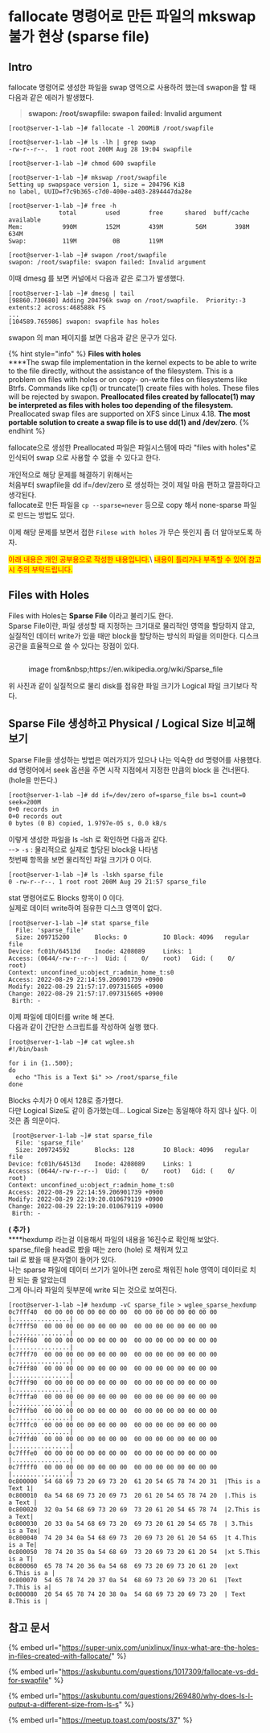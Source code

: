 # fallocate 명령어로 만든 파일의 mkswap 불가 현상 (sparse file)

## Intro

fallocate 명령어로 생성한 파일을 swap 영역으로 사용하려 했는데 swapon을 할 때 다음과 같은 에러가 발생했다.

> **swapon: /root/swapfile: swapon failed: Invalid argument**

```shell-session
[root@server-1-lab ~]# fallocate -l 200MiB /root/swapfile

[root@server-1-lab ~]# ls -lh | grep swap
-rw-r--r--.  1 root root 200M Aug 28 19:04 swapfile

[root@server-1-lab ~]# chmod 600 swapfile

[root@server-1-lab ~]# mkswap /root/swapfile
Setting up swapspace version 1, size = 204796 KiB
no label, UUID=f7c9b365-c7d0-400e-a403-2894447da28e

[root@server-1-lab ~]# free -h
              total        used        free      shared  buff/cache   available
Mem:           990M        152M        439M         56M        398M        634M
Swap:          119M          0B        119M

[root@server-1-lab ~]# swapon /root/swapfile
swapon: /root/swapfile: swapon failed: Invalid argument
```



이때 dmesg 를 보면 커널에서 다음과 같은 로그가 발생했다.&#x20;

```shell-session
[root@server-1-lab ~]# dmesg | tail
[98860.730680] Adding 204796k swap on /root/swapfile.  Priority:-3 extents:2 across:468588k FS
...
[104589.765986] swapon: swapfile has holes
```

swapon 의 man 페이지를 보면 다음과 같은 문구가 있다.

{% hint style="info" %}
**Files with holes**\
****The swap file implementation in the kernel expects to be able to write to the file directly, without the assistance of the filesystem. This is a problem on files with holes or on copy- on-write files on filesystems like Btrfs. Commands like cp(1) or truncate(1) create files with holes. These files will be rejected by swapon. **Preallocated files created by fallocate(1) may be interpreted as files with holes too depending of the filesystem.** Preallocated swap files are supported on XFS since Linux 4.18. **The most portable solution to create a swap file is to use dd(1) and /dev/zero**.
{% endhint %}



fallocate으로 생성한 Preallocated 파일은 파일시스템에 따라 "files with holes"로 인식되어 swap 으로 사용할 수 없을 수 있다고 한다.

개인적으로 해당 문제를 해결하기 위해서는\
처음부터 swapfile을 dd if=/dev/zero 로 생성하는 것이 제일 마음 편하고 깔끔하다고 생각된다.\
fallocate로 만든 파일을 `cp --sparse=never` 등으로 copy 해서 none-sparse 파일로 만드는 방법도 있다.

이제 해당 문제를 보면서 접한 `Filese with holes` 가 무슨 뜻인지 좀 더 알아보도록 하자.



<mark style="color:red;">아래 내용은 개인 공부용으로 작성한 내용입니다.</mark>\ <mark style="color:red;">내용이 틀리거나 부족할 수 있어 참고시 주의 부탁드립니다.</mark>

## Files with Holes

Files with Holes는 **Sparse File** 이라고 불리기도 한다.\
Sparse File이란, 파일 생성할 때 지정하는 크기대로 물리적인 영역을 할당하지 않고, 실질적인 데이터 write가 있을 때만 block을 할당하는 방식의 파일을 의미한다. 디스크 공간을 효율적으로 쓸 수 있다는 장점이 있다.

<figure><img src="https://blog.kakaocdn.net/dn/dqd6jA/btrKTOneIog/ArRm5jSkHIdJfq3Fj6CBk1/tfile.svg" alt=""><figcaption><p>image from&#x26;nbsp;https://en.wikipedia.org/wiki/Sparse_file</p></figcaption></figure>

위 사진과 같이 실질적으로 물리 disk를 점유한 파일 크기가 Logical 파일 크기보다 작다.





## Sparse File 생성하고 Physical / Logical Size 비교해 보기

Sparse File을 생성하는 방법은 여러가지가 있으나 나는 익숙한 dd 명령어를 사용했다.\
dd 명령어에서 seek 옵션을 주면 시작 지점에서 지정한 만큼의 block 을 건너뛴다. (hole을 만든다.)

```shell-session
[root@server-1-lab ~]# dd if=/dev/zero of=sparse_file bs=1 count=0 seek=200M
0+0 records in
0+0 records out
0 bytes (0 B) copied, 1.9797e-05 s, 0.0 kB/s
```



이렇게 생성한 파일을 ls -lsh 로 확인하면 다음과 같다.\
\--> `-s` : 물리적으로 실제로 할당된 block을 나타냄\
첫번째 항목을 보면 물리적인 파일 크기가 0 이다.

```shell-session
[root@server-1-lab ~]# ls -lskh sparse_file
0 -rw-r--r--. 1 root root 200M Aug 29 21:57 sparse_file
```



stat 명령어로도 Blocks 항목이 0 이다.\
실제로 데이터 write하여 점유한 디스크 영역이 없다.

```shell-session
[root@server-1-lab ~]# stat sparse_file
  File: 'sparse_file'
  Size: 209715200       Blocks: 0          IO Block: 4096   regular file
Device: fc01h/64513d    Inode: 4208089     Links: 1
Access: (0644/-rw-r--r--)  Uid: (    0/    root)   Gid: (    0/    root)
Context: unconfined_u:object_r:admin_home_t:s0
Access: 2022-08-29 22:14:59.206901739 +0900
Modify: 2022-08-29 21:57:17.097315605 +0900
Change: 2022-08-29 21:57:17.097315605 +0900
 Birth: -
```



이제 파일에 데이터를 write 해 본다.\
다음과 같이 간단한 스크립트를 작성하여 실행 했다.

```shell-session
[root@server-1-lab ~]# cat wglee.sh
#!/bin/bash

for i in {1..500};
do
  echo "This is a Text $i" >> /root/sparse_file
done
```



Blocks 수치가 0 에서 128로 증가했다.\
다만  Logical Size도 같이 증가했는데... Logical Size는 동일해야 하지 않나 싶다. 이것은 좀 의문이다.

```shell-session
 [root@server-1-lab ~]# stat sparse_file
  File: 'sparse_file'
  Size: 209724592       Blocks: 128        IO Block: 4096   regular file
Device: fc01h/64513d    Inode: 4208089     Links: 1
Access: (0644/-rw-r--r--)  Uid: (    0/    root)   Gid: (    0/    root)
Context: unconfined_u:object_r:admin_home_t:s0
Access: 2022-08-29 22:14:59.206901739 +0900
Modify: 2022-08-29 22:19:20.010679119 +0900
Change: 2022-08-29 22:19:20.010679119 +0900
 Birth: -
```



**( 추가 )**\
****hexdump 라는걸 이용해서 파일의 내용을 16진수로 확인해 보았다.\
sparse\_file을 head로 봤을 때는 zero (hole) 로 채워져 있고\
tail 로 봤을 때 문자열이 들어가 있다.\
나는 sparse 파일에 데이터 쓰기가 일어나면 zero로 채워진 hole 영역이 데이터로 치환 되는 줄 알았는데\
그게 아니라 파일의 뒷부분에 write 되는 것으로 보여진다.

```shell-session
[root@server-1-lab ~]# hexdump -vC sparse_file > wglee_sparse_hexdump
0c7fff40  00 00 00 00 00 00 00 00  00 00 00 00 00 00 00 00  |................|
0c7fff50  00 00 00 00 00 00 00 00  00 00 00 00 00 00 00 00  |................|
0c7fff60  00 00 00 00 00 00 00 00  00 00 00 00 00 00 00 00  |................|
0c7fff70  00 00 00 00 00 00 00 00  00 00 00 00 00 00 00 00  |................|
0c7fff80  00 00 00 00 00 00 00 00  00 00 00 00 00 00 00 00  |................|
0c7fff90  00 00 00 00 00 00 00 00  00 00 00 00 00 00 00 00  |................|
0c7fffa0  00 00 00 00 00 00 00 00  00 00 00 00 00 00 00 00  |................|
0c7fffb0  00 00 00 00 00 00 00 00  00 00 00 00 00 00 00 00  |................|
0c7fffc0  00 00 00 00 00 00 00 00  00 00 00 00 00 00 00 00  |................|
0c7fffd0  00 00 00 00 00 00 00 00  00 00 00 00 00 00 00 00  |................|
0c7fffe0  00 00 00 00 00 00 00 00  00 00 00 00 00 00 00 00  |................|
0c7ffff0  00 00 00 00 00 00 00 00  00 00 00 00 00 00 00 00  |................|
0c800000  54 68 69 73 20 69 73 20  61 20 54 65 78 74 20 31  |This is a Text 1|
0c800010  0a 54 68 69 73 20 69 73  20 61 20 54 65 78 74 20  |.This is a Text |
0c800020  32 0a 54 68 69 73 20 69  73 20 61 20 54 65 78 74  |2.This is a Text|
0c800030  20 33 0a 54 68 69 73 20  69 73 20 61 20 54 65 78  | 3.This is a Tex|
0c800040  74 20 34 0a 54 68 69 73  20 69 73 20 61 20 54 65  |t 4.This is a Te|
0c800050  78 74 20 35 0a 54 68 69  73 20 69 73 20 61 20 54  |xt 5.This is a T|
0c800060  65 78 74 20 36 0a 54 68  69 73 20 69 73 20 61 20  |ext 6.This is a |
0c800070  54 65 78 74 20 37 0a 54  68 69 73 20 69 73 20 61  |Text 7.This is a|
0c800080  20 54 65 78 74 20 38 0a  54 68 69 73 20 69 73 20  | Text 8.This is |
```



## 참고 문서

{% embed url="https://super-unix.com/unixlinux/linux-what-are-the-holes-in-files-created-with-fallocate/" %}

{% embed url="https://askubuntu.com/questions/1017309/fallocate-vs-dd-for-swapfile" %}

{% embed url="https://askubuntu.com/questions/269480/why-does-ls-l-output-a-different-size-from-ls-s" %}

{% embed url="https://meetup.toast.com/posts/37" %}
